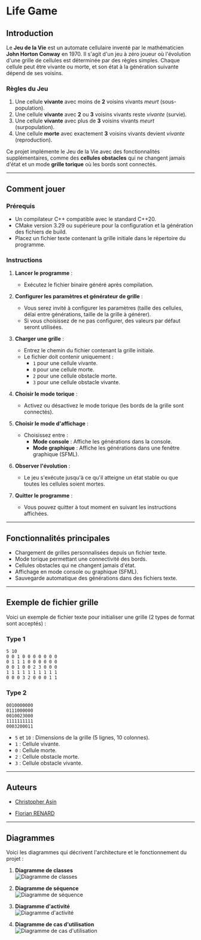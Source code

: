 # Life Game

## Introduction

Le **Jeu de la Vie** est un automate cellulaire inventé par le mathématicien **John Horton Conway** en 1970. Il s'agit d'un jeu à zéro joueur où l'évolution d'une grille de cellules est déterminée par des règles simples. Chaque cellule peut être vivante ou morte, et son état à la génération suivante dépend de ses voisins.

### Règles du Jeu
1. Une cellule **vivante** avec moins de **2** voisins vivants _meurt_ (sous-population).
2. Une cellule **vivante** avec **2** ou **3** voisins vivants reste _vivante_ (survie).
3. Une cellule **vivante** avec plus de **3** voisins vivants _meurt_ (surpopulation).
4. Une cellule **morte** avec exactement **3** voisins vivants devient _vivante_ (reproduction).

Ce projet implémente le Jeu de la Vie avec des fonctionnalités supplémentaires, comme des **cellules obstacles** qui ne changent jamais d'état et un mode **grille torique** où les bords sont connectés.

---

## Comment jouer

### Prérequis
- Un compilateur C++ compatible avec le standard C++20.
- CMake version 3.29 ou supérieure pour la configuration et la génération des fichiers de build.
- Placez un fichier texte contenant la grille initiale dans le répertoire du programme.

### Instructions
1. **Lancer le programme** :
    - Exécutez le fichier binaire généré après compilation.

2. **Configurer les paramètres et générateur de grille** :
    - Vous serez invité à configurer les paramètres (taille des cellules, délai entre générations, taille de la grille à générer).
    - Si vous choisissez de ne pas configurer, des valeurs par défaut seront utilisées.

3. **Charger une grille** :
    - Entrez le chemin du fichier contenant la grille initiale.
    - Le fichier doit contenir uniquement :
        - `1` pour une cellule vivante.
        - `0` pour une cellule morte.
        - `2` pour une cellule obstacle morte.
        - `3` pour une cellule obstacle vivante.

4. **Choisir le mode torique** :
    - Activez ou désactivez le mode torique (les bords de la grille sont connectés).

5. **Choisir le mode d'affichage** :
    - Choisissez entre :
        - **Mode console** : Affiche les générations dans la console.
        - **Mode graphique** : Affiche les générations dans une fenêtre graphique (SFML).

6. **Observer l'évolution** :
    - Le jeu s'exécute jusqu'à ce qu'il atteigne un état stable ou que toutes les cellules soient mortes.

7. **Quitter le programme** :
    - Vous pouvez quitter à tout moment en suivant les instructions affichées.

---

## Fonctionnalités principales

- Chargement de grilles personnalisées depuis un fichier texte.
- Mode torique permettant une connectivité des bords.
- Cellules obstacles qui ne changent jamais d'état.
- Affichage en mode console ou graphique (SFML).
- Sauvegarde automatique des générations dans des fichiers texte.

---

## Exemple de fichier grille

Voici un exemple de fichier texte pour initialiser une grille (2 types de format sont acceptés) :
### Type 1
```plaintext
5 10
0 0 1 0 0 0 0 0 0 0
0 1 1 1 0 0 0 0 0 0
0 0 1 0 0 2 3 0 0 0
1 1 1 1 1 1 1 1 1 1
0 0 0 3 2 0 0 0 1 1
```
### Type 2
```plaintext
0010000000
0111000000
0010023000
1111111111
0003200011
```

- `5` et `10` : Dimensions de la grille (5 lignes, 10 colonnes).
- `1` : Cellule vivante.
- `0` : Cellule morte.
- `2` : Cellule obstacle morte.
- `3` : Cellule obstacle vivante.

---

## Auteurs
- [Christopher Asin](https://www.github.com/RiperPro03)


- [Florian RENARD](https://github.com/foxTBT)

---

## Diagrammes

Voici les diagrammes qui décrivent l'architecture et le fonctionnement du projet :

1. **Diagramme de classes**  
   ![Diagramme de classes](https://i.imgur.com/hEnywei.png)

2. **Diagramme de séquence**  
   ![Diagramme de séquence](https://i.imgur.com/vcZia2Q.png)

3. **Diagramme d'activité**  
   ![Diagramme d'activité](https://i.imgur.com/LgByHiM.png)

4. **Diagramme de cas d'utilisation**  
   ![Diagramme de cas d'utilisation](https://i.imgur.com/AfAVwDm.png)

